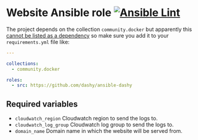 # Website Ansible role [![Ansible Lint](https://github.com/namelivia/ansible-dashy/actions/workflows/ansible-lint.yml/badge.svg)](https://github.com/namelivia/ansible-dashy/actions/workflows/ansible-lint.yml)

The project depends on the collection `community.docker` but apparently this [cannot be listed as a dependency](https://github.com/ansible/ansible/issues/62847) so make sure you add it to your `requirements.yml` file like:

```yml
---

collections:
  - community.docker

roles:
  - src: https://github.com/dashy/ansible-dashy
```

## Required variables
 - `cloudwatch_region` Cloudwatch region to send the logs to.
 - `cloudwatch_log_group` Cloudwatch log group to send the logs to.
 - `domain_name` Domain name in which the website will be served from.
